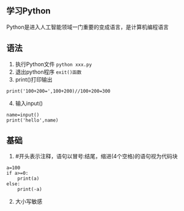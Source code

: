 ## 学习Python
Python是进入人工智能领域一门重要的变成语言，是计算机编程语言
## 语法
1. 执行Python文件
`python xxx.py`
2. 退出python程序
`exit()函数`
3. print()打印输出
```
print('100+200=',100+200)//100+200=300
```
4. 输入input()
```
name=input()
print('hello',name)
```
## 基础
1. #开头表示注释，语句以冒号:结尾，缩进(4个空格)的语句视为代码块
```
a=100
if a>=0:
    print(a)
else:
    print(-a)
```
2. 大小写敏感